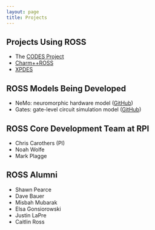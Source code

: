 ```yaml
---
layout: page
title: Projects
---
```


## Projects Using ROSS

- The [CODES Project](http://press3.mcs.anl.gov/codes/)
- [Charm++ROSS](http://charm.cs.uiuc.edu/research/ROSS)
- [XPDES](http://xpdes.org)

## ROSS Models Being Developed

- NeMo: neuromorphic hardware model ([GitHub](https://github.com/markplagge/NeMo))
- Gates: gate-level circuit simulation model ([GitHub](https://github.com/gonsie/gates))

## ROSS Core Development Team at RPI

- Chris Carothers (PI)
- Noah Wolfe
- Mark Plagge

## ROSS Alumni

- Shawn Pearce
- Dave Bauer
- Misbah Mubarak
- Elsa Gonsiorowski
- Justin LaPre
- Caitlin Ross

